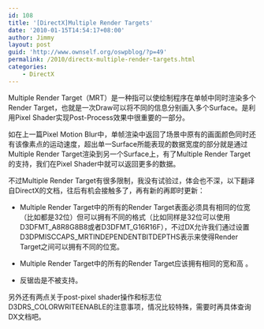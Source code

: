 ```yaml
---
id: 108
title: '[DirectX]Multiple Render Targets'
date: '2010-01-15T14:54:17+08:00'
author: Jimmy
layout: post
guid: 'http://www.ownself.org/oswpblog/?p=49'
permalink: /2010/directx-multiple-render-targets.html
categories:
    - DirectX
---
```


Multiple Render Target（MRT）是一种指可以使绘制程序在单帧中同时渲染多个Render Target，也就是一次Draw可以将不同的信息分别画入多个Surface。是利用Pixel Shader实现Post-Process效果中很重要的一部分。

如在上一篇Pixel Motion Blur中，单帧渲染中返回了场景中原有的画面颜色同时还有该像素点的运动速度，超出单一Surface所能表现的数据宽度的部分就是通过Multiple Render Target渲染到另一个Surface上，有了Multiple Render Target的支持，我们在Pixel Shader中就可以返回更多的数据。

不过Multiple Render Target有很多限制，我没有试验过，体会也不深，以下翻译自DirectX的文档，往后有机会接触多了，再有新的再即时更新：

- Multiple Render Target中的所有的Render Target表面必须具有相同的位宽（比如都是32位）但可以拥有不同的格式（比如同样是32位可以使用D3DFMT\_A8R8G8B8或者D3DFMT\_G16R16F），不过DX允许我们通过设置D3DPMISCCAPS\_MRTINDEPENDENTBITDEPTHS表示来使得Render Target之间可以拥有不同的位宽。

- Multiple Render Target中的所有的Render Target应该拥有相同的宽和高 。

- 反锯齿是不被支持。

另外还有两点关于post-pixel shader操作和标志位D3DRS\_COLORWRITEENABLE的注意事项，情况比较特殊，需要时再具体查询DX文档吧。